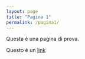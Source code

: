 ```yaml
---
layout: page
title: "Pagina 1"
permalink: /pagina1/
---
```

Questa è una pagina di prova.

Questo è un [link](https://it.wikipedia.org/wiki/Pagina_principale)
